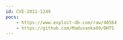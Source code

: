 ```yaml
---
id: CVE-2011-1249
pocs:
    - https://www.exploit-db.com/raw/40564
    - https://github.com/Madusanka99/OHTS
---
```

